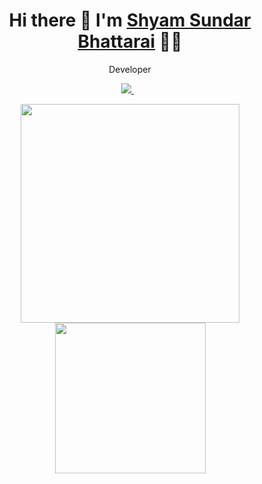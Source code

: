 <h1 align='center'>
  Hi there 👋  I'm   <a href="https://sambhattarai.com.np/" targer="_blank">
  Shyam Sundar Bhattarai</a> 👨‍💻
</h1>
<p align='center'>
   Developer
</p>
<p align='center'>
 
  <a href="https://www.linkedin.com/in/shyam-sundar-bhattarai-501895171/">
    <img src="https://img.shields.io/badge/linkedin-%230077B5.svg?&style=for-the-badge&logo=linkedin&logoColor=white" />
  </a>&nbsp;&nbsp;
  
</p>
<p align='center'>
  <a href="#"><img src="https://github-readme-stats.vercel.app/api?username=ssbhattarai&show_icons=true&count_private=true&theme=dark" width="350"></a>
  <a href="#"><img src="https://media.giphy.com/media/USV0ym3bVWQJJmNu3N/giphy.gif" width="241"></a>
</p>
<br/>
<br/>
